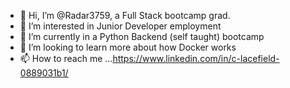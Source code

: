 - 👋 Hi, I’m @Radar3759, a Full Stack bootcamp grad. 
- 👀 I’m interested in Junior Developer employment
- 🌱 I’m currently in a Python Backend (self taught) bootcamp
- 💞️ I’m looking to learn more about how Docker works
- 📫 How to reach me ...https://www.linkedin.com/in/c-lacefield-0889031b1/

<!---
Radar3759/Radar3759 is a ✨ special ✨ repository because its `README.md` (this file) appears on your GitHub profile.
You can click the Preview link to take a look at your changes.
--->
